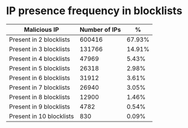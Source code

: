 # IP presence frequency in blocklists
| Malicious IP | Number of IPs | % |
|----|----|----|
| Present in 2 blocklists | 600416 | 67.93% |
| Present in 3 blocklists | 131766 | 14.91% |
| Present in 4 blocklists | 47969 | 5.43% |
| Present in 5 blocklists | 26318 | 2.98% |
| Present in 6 blocklists | 31912 | 3.61% |
| Present in 7 blocklists | 26940 | 3.05% |
| Present in 8 blocklists | 12900 | 1.46% |
| Present in 9 blocklists | 4782 | 0.54% |
| Present in 10 blocklists | 830 | 0.09% |
